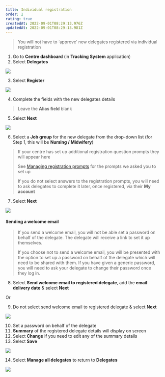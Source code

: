 ```yaml
---
title: Individual registration
order: 2
rating: true
createdAt: 2022-09-01T08:29:13.976Z
updatedAt: 2022-09-01T08:29:13.981Z
---
```

> You will not have to ‘approve’ new delegates registered via individual registration

1. Go to **Centre dashboard** (in **Tracking System** application) 
2. Select **Delegates**

![](/img/registering-delegates-1.png)

3. Select **Register**

![](/img/registering-delegates-6.png)

4. Complete the fields with the new delegates details

> Leave the **Alias field** blank

5. Select **Next**

![](/img/registering-delegates-7.png)

6. Select a **Job group** for the new delegate from the drop-down list (for Step 1, this will be **Nursing / Midwifery**)

> If your centre has set up additional registration question prompts they will appear here 
>
> See [Managing registration prompts](/user-guide/centremanager/02-centre-management/managing-registration-prompts) for the prompts we asked you to set up
>
> If you do not select answers to the registration prompts, you will need to ask delegates to complete it later, once registered, via their **My account**

7. Select **Next**

![](/img/registering-delegates-8.png)

#### Sending a welcome email

> If you send a welcome email, you will not be able set a password on behalf of the delegate. The delegate will receive a link to set it up themselves.
>
> If you choose not to send a welcome email, you will be presented with the option to set up a password on behalf of the delegate which will need to be shared with them. If you have given a generic password, you will need to ask your delegate to change their password once they log in. 

8. Select **Send welcome email to registered delegate**, add the **email delivery date** & select **Next**

Or

9. Do not select send welcome email to registered delegate & select **Next**

![](/img/registering-delegates-9.png)

10. Set a password on behalf of the delegate
11. **Summary** of the registered delegate details will display on screen
12. Select **Change** if you need to edit any of the summary details 
13. Select **Save** 

![](/img/registering-delegates-10.png)

14. Select **Manage all delegates** to return to **Delegates** 

![](/img/registering-delegates-11.png)